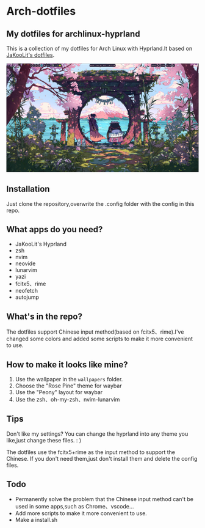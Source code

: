 # Arch-dotfiles
## My dotfiles for archlinux-hyprland
This is a collection of my dotfiles for Arch Linux with Hyprland.It based on [JaKooLit's dotfiles](https://github.com/JaKooLit/Hyprland-Dots/tree/main).

![](./display.png)

## Installation
Just clone the repository,overwrite the .config folder with the config in this repo. 

## What apps do you need?
- JaKooLit's Hyprland
- zsh
- nvim
- neovide
- lunarvim
- yazi
- fcitx5、rime
- neofetch
- autojump

## What's in the repo?
The dotfiles support Chinese input method(based on fcitx5、rime).I've changed some colors and added some scripts to make it more convenient to use.

## How to make it looks like mine?
1. Use the wallpaper in the `wallpapers` folder.
2. Choose the "Rose Pine" theme for waybar
3. Use the "Peony" layout for waybar
4. Use the zsh、oh-my-zsh、nvim-lunarvim

## Tips
Don't like my settings?
You can change the hyprland into any theme you like,just change these files. : )

The dotfiles use the fcitx5+rime as the input method to support the Chinese.
If you don't need them,just don't install them and delete the config files.

## Todo
- Permanently solve the problem that the Chinese input method can't be used in some apps,such as Chrome、vscode...
- Add more scripts to make it more convenient to use.
- Make a install.sh
